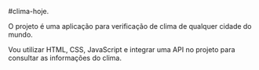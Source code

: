 #clima-hoje.

O projeto é uma aplicação para verificação de clima de qualquer cidade do mundo.

Vou utilizar HTML, CSS, JavaScript e integrar uma API no projeto para consultar as informações do clima.
